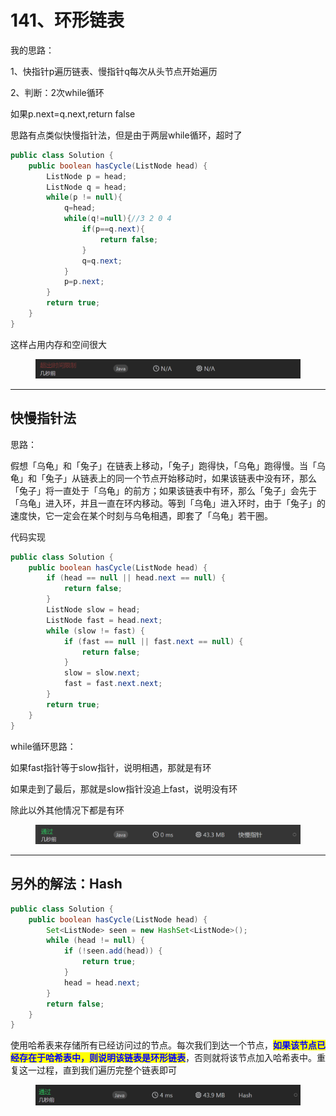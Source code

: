 # 141、环形链表

我的思路：

1、快指针p遍历链表、慢指针q每次从头节点开始遍历

2、判断：2次while循环

如果p.next=q.next,return false

思路有点类似快慢指针法，但是由于两层while循环，超时了

```java
public class Solution {
    public boolean hasCycle(ListNode head) {
        ListNode p = head;
        ListNode q = head;
        while(p != null){
            q=head;
            while(q!=null){//3 2 0 4
                if(p==q.next){
                    return false;
                }
                q=q.next;
            }
            p=p.next;
        }
        return true;
    }
}
```

这样占用内存和空间很大

<figure><img src="../../.gitbook/assets/image (8) (1).png" alt=""><figcaption></figcaption></figure>

***

## 快慢指针法

思路：

假想「乌龟」和「兔子」在链表上移动，「兔子」跑得快，「乌龟」跑得慢。当「乌龟」和「兔子」从链表上的同一个节点开始移动时，如果该链表中没有环，那么「兔子」将一直处于「乌龟」的前方；如果该链表中有环，那么「兔子」会先于「乌龟」进入环，并且一直在环内移动。等到「乌龟」进入环时，由于「兔子」的速度快，它一定会在某个时刻与乌龟相遇，即套了「乌龟」若干圈。

代码实现

```java
public class Solution {
    public boolean hasCycle(ListNode head) {
        if (head == null || head.next == null) {
            return false;
        }
        ListNode slow = head;
        ListNode fast = head.next;
        while (slow != fast) {
            if (fast == null || fast.next == null) {
                return false;
            }
            slow = slow.next;
            fast = fast.next.next;
        }
        return true;
    }
}

```

while循环思路：

如果fast指针等于slow指针，说明相遇，那就是有环

如果走到了最后，那就是slow指针没追上fast，说明没有环

除此以外其他情况下都是有环

<figure><img src="../../.gitbook/assets/image (7) (1).png" alt=""><figcaption></figcaption></figure>

***

## 另外的解法：Hash

```java
public class Solution {
    public boolean hasCycle(ListNode head) {
        Set<ListNode> seen = new HashSet<ListNode>();
        while (head != null) {
            if (!seen.add(head)) {
                return true;
            }
            head = head.next;
        }
        return false;
    }
}
```

使用哈希表来存储所有已经访问过的节点。每次我们到达一个节点，<mark style="color:blue;">**如果该节点已经存在于哈希表中，则说明该链表是环形链表**</mark>，否则就将该节点加入哈希表中。重复这一过程，直到我们遍历完整个链表即可

<figure><img src="../../.gitbook/assets/image (9) (1).png" alt=""><figcaption></figcaption></figure>
